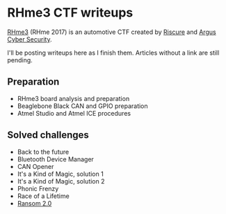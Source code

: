 # RHme3 CTF writeups

[RHme3](https://rhme.riscure.com/3/news) (RHme 2017) is an automotive CTF created by [Riscure](https://www.riscure.com/) and [Argus Cyber Security](https://argus-sec.com/).

I'll be posting writeups here as I finish them.  Articles without a link are still pending.

## Preparation

* RHme3 board analysis and preparation
* Beaglebone Black CAN and GPIO preparation
* Atmel Studio and Atmel ICE procedures

## Solved challenges

* Back to the future
* Bluetooth Device Manager
* CAN Opener
* It's a Kind of Magic, solution 1
* It's a Kind of Magic, solution 2
* Phonic Frenzy
* Race of a Lifetime
* [Ransom 2.0](Challenges/Ransom_2.0.md)
